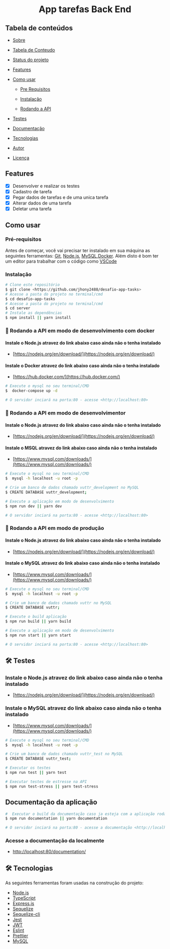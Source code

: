 <h1 align="center" id="app-tarefas">
   App tarefas Back End
</h1>

<h2 id="tabela-de-conteudo">Tabela de conteúdos</h2>
<!--ts-->
   
- [Sobre](#---vuttr)

- [Tabela de Conteudo](#tabela-de-conteudo)

- [Status do projeto](#----vuttr--em-construção--)

- [Features](#----features)

- [Como usar](#como-usar)

  - [Pre Requisitos](#pré-requisitos)

  - [Instalação](#instalação)

  - [Rodando a API](#-rodando-a-api)

- [Testes](#-testes)

- [Documentação](#----documentatação-da-aplicação)

- [Tecnologias](#-tecnologias)

- [Autor](#autor)

- [Licença](#licença)
<!--te-->

<h2  id="features">  
  Features
</h2>

- [x] Desenvolver e realizar os testes
- [x] Cadastro de tarefa
- [x] Pegar dados de tarefas e de uma unica tarefa
- [x] Alterar dados de uma tarefa
- [x] Deletar uma tarefa

<h2>Como usar</h2>

<h3>Pré-requisitos</h3>

Antes de começar, você vai precisar ter instalado em sua máquina as seguintes ferramentas:
[Git](https://git-scm.com), [Node.js](https://nodejs.org/en/), [MySQL](https://www.mysql.com/),[Docker](https://hub.docker.com/).
Além disto é bom ter um editor para trabalhar com o código como [VSCode](https://code.visualstudio.com/)

<h3 id="instalacao">Instalação</h3>

```bash
# Clone este repositório
$ git clone <https://github.com/jhony2488/desafio-app-tasks>
# Acesse a pasta do projeto no terminal/cmd
$ cd desafio-app-tasks
# Acesse a pasta do projeto no terminal/cmd
$ cd server
# Instale as dependências
$ npm install || yarn install
```

<h3 id="rodando-api">🎲 Rodando a API em modo de desenvolvimento com docker</h3>

#### Instale o Node.js atravez do link abaixo caso ainda não o tenha instalado

- [https://nodejs.org/en/download/](https://nodejs.org/en/download/)

#### Instale o Docker atravez do link abaixo caso ainda não o tenha instalado

- [https://hub.docker.com/](https://hub.docker.com/)

```bash
# Execute o mysql no seu terminal/CMD
$  docker-compose up -d

# O servidor inciará na porta:80 - acesse <http://localhost:80>
```

<h3 id="rodando-api">🎲 Rodando a API em modo de desenvolvimentor</h3>

#### Instale o Node.js atravez do link abaixo caso ainda não o tenha instalado

- [https://nodejs.org/en/download/](https://nodejs.org/en/download/)

#### Instale o MSQL atravez do link abaixo caso ainda não o tenha instalado

- [https://www.mysql.com/downloads/](https://www.mysql.com/downloads/)

```bash
# Execute o mysql no seu terminal/CMD
$  mysql -h localhost -u root -p

# Crie um banco de dados chamado vuttr_development no MySQL
$ CREATE DATABASE vuttr_development;

# Execute a aplicação em modo de desenvolvimento
$ npm run dev || yarn dev

# O servidor inciará na porta:80 - acesse <http://localhost:80>
```

<h3 id="rodando-api">🎲 Rodando a API em modo de produção </h3>

#### Instale o Node.js atravez do link abaixo caso ainda não o tenha instalado

- [https://nodejs.org/en/download/](https://nodejs.org/en/download/)

#### Instale o MySQL atravez do link abaixo caso ainda não o tenha instalado

- [https://www.mysql.com/downloads/](https://www.mysql.com/downloads/)

```bash
# Execute o mysql no seu terminal/CMD
$  mysql -h localhost -u root -p

# Crie um banco de dados chamado vuttr no MySQL
$ CREATE DATABASE vuttr;

# Execute o build aplicação
$ npm run build || yarn build

# Execute a aplicação em modo de desenvolvimento
$ npm run start || yarn start

# O servidor inciará na porta:80 - acesse <http://localhost:80>
```

<h2 id="tests">🛠 Testes</h2>

### Instale o Node.js atravez do link abaixo caso ainda não o tenha instalado

- [https://nodejs.org/en/download/](https://nodejs.org/en/download/)

### Instale o MySQL atravez do link abaixo caso ainda não o tenha instalado

- [https://www.mysql.com/downloads/](https://www.mysql.com/downloads/)

```bash
# Execute o mysql no seu terminal/CMD
$  mysql -h localhost -u root -p

# Crie um banco de dados chamado vuttr_test no MySQL
$ CREATE DATABASE vuttr_test;

# Executar os testes
$ npm run test || yarn test

# Executar testes de estresse na API
$ npm run test-stress || yarn test-stress

```

<h2 id="app-demo">  
  Documentação da aplicação
</h2>

```bash
#  Executar o build da documentação caso ja esteja com a aplicação rodando com o docker , basta apenas acessar a URL abaixo
$ npm run documentation || yarn documentation

# O servidor inciará na porta:80 - acesse a documentação <http://localhost:80/documentation/>
```

### Acesse a documentação da localmente

- [http://localhost:80/documentation/](http://localhost:80/documentation/)

<h2 id="tecnologias">🛠 Tecnologias</h2>

As seguintes ferramentas foram usadas na construção do projeto:

- [Node.js](https://nodejs.org/en/)
- [TypeScript](https://www.typescriptlang.org/)
- [Express.js](https://expressjs.com/pt-br/)
- [Sequelize](https://sequelize.org/)
- [Sequelize-cli](https://www.npmjs.com/package/sequelize-cli)
- [Jest](https://jestjs.io/)
- [JWT](https://jwt.io/)
- [Eslint](https://eslint.org/)
- [Prettier](https://prettier.io/)
- [MySQL](https://www.mysql.com/)

